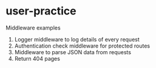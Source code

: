 # user-practice

Middleware examples

1. Logger middleware to log details of every request
2. Authentication check middleware for protected routes
3. Middleware to parse JSON data from requests
4. Return 404 pages
